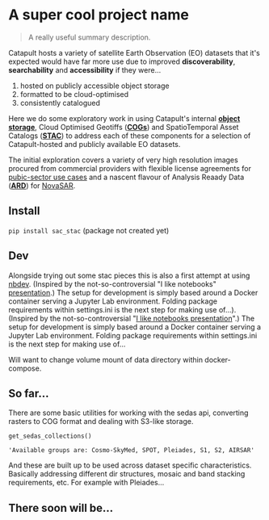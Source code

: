 # A super cool project name
> A really useful summary description.


Catapult hosts a variety of satellite Earth Observation (EO) datasets that it's expected would have far more use due to improved **discoverability**, **searchability** and **accessibility** if they were...
1. hosted on publicly accessible object storage
2. formatted to be cloud-optimised
3. consistently catalogued 

Here we do some exploratory work in using Catapult's internal **[object storage](https://en.wikipedia.org/wiki/Object_storage)**, Cloud Optimised Geotiffs (**[COGs](https://www.cogeo.org/)**) and SpatioTemporal Asset Catalogs (**[STAC](https://stacspec.org/)**) to address each of these components for a selection of Catapult-hosted and publicly available EO datasets.

The initial exploration covers a variety of very high resolution images procured from commercial providers with flexible license agreements for [pubic-sector use cases](https://www.gov.uk/government/news/free-satellite-data-available-to-help-tackle-public-sector-challenges) and a nascent flavour of Analysis Reaady Data (**[ARD](http://ceos.org/ard/)**) for [NovaSAR](https://sa.catapult.org.uk/facilities/novasar-1/). 





## Install

`pip install sac_stac` (package not created yet)

## Dev

Alongside trying out some stac pieces this is also a first attempt at using [nbdev](https://nbdev.fast.ai/). (Inspired by the not-so-controversial "I like notebooks" [presentation](https://www.youtube.com/watch?v=9Q6sLbz37gk&feature=youtu.be).) The setup for development is simply based around a Docker container serving a Jupyter Lab environment. Folding package requirements within settings.ini is the next step for making use of...). (Inspired by the not-so-controversial "[I like notebooks presentation](https://www.youtube.com/watch?v=9Q6sLbz37gk&feature=youtu.be)".) The setup for development is simply based around a Docker container serving a Jupyter Lab environment. Folding package requirements within settings.ini is the next step for making use of...

Will want to change volume mount of data directory within docker-compose.

## So far...

There are some basic utilities for working with the sedas api, converting rasters to COG format and dealing with S3-like storage.

```
get_sedas_collections()
```




    'Available groups are: Cosmo-SkyMed, SPOT, Pleiades, S1, S2, AIRSAR'



And these are built up to be used across dataset specific characteristics. Basically addressing different dir structures, mosaic and band stacking requirements, etc. For example with Pleiades...

## There soon will be...
